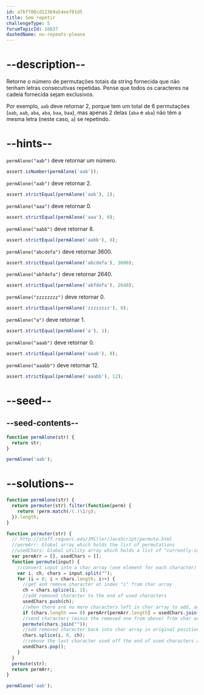 ```yaml
---
id: a7bf700cd123b9a54eef01d5
title: Sem repetir
challengeType: 5
forumTopicId: 16037
dashedName: no-repeats-please
---
```


# --description--

Retorne o número de permutações totais da string fornecida que não tenham letras consecutivas repetidas. Pense que todos os caracteres na cadeia fornecida sejam exclusivos.

Por exemplo, `aab` deve retornar 2, porque tem um total de 6 permutações (`aab`, `aab`, `aba`, `aba`, `baa`, `baa`), mas apenas 2 delas (`aba` e `aba`) não têm a mesma letra (neste caso, `a`) se repetindo.

# --hints--

`permAlone("aab")` deve retornar um número.

```js
assert.isNumber(permAlone('aab'));
```

`permAlone("aab")` deve retornar 2.

```js
assert.strictEqual(permAlone('aab'), 2);
```

`permAlone("aaa")` deve retornar 0.

```js
assert.strictEqual(permAlone('aaa'), 0);
```

`permAlone("aabb")` deve retornar 8.

```js
assert.strictEqual(permAlone('aabb'), 8);
```

`permAlone("abcdefa")` deve retornar 3600.

```js
assert.strictEqual(permAlone('abcdefa'), 3600);
```

`permAlone("abfdefa")` deve retornar 2640.

```js
assert.strictEqual(permAlone('abfdefa'), 2640);
```

`permAlone("zzzzzzzz")` deve retornar 0.

```js
assert.strictEqual(permAlone('zzzzzzzz'), 0);
```

`permAlone("a")` deve retornar 1.

```js
assert.strictEqual(permAlone('a'), 1);
```

`permAlone("aaab")` deve retornar 0.

```js
assert.strictEqual(permAlone('aaab'), 0);
```

`permAlone("aaabb")` deve retornar 12.

```js
assert.strictEqual(permAlone('aaabb'), 12);
```

# --seed--

## --seed-contents--

```js
function permAlone(str) {
  return str;
}

permAlone('aab');
```

# --solutions--

```js
function permAlone(str) {
  return permuter(str).filter(function(perm) {
    return !perm.match(/(.)\1/g);
  }).length;
}

function permuter(str) {
  // http://staff.roguecc.edu/JMiller/JavaScript/permute.html
  //permArr: Global array which holds the list of permutations
  //usedChars: Global utility array which holds a list of "currently-in-use" characters
  var permArr = [], usedChars = [];
  function permute(input) {
    //convert input into a char array (one element for each character)
    var i, ch, chars = input.split("");
    for (i = 0; i < chars.length; i++) {
      //get and remove character at index "i" from char array
      ch = chars.splice(i, 1);
      //add removed character to the end of used characters
      usedChars.push(ch);
      //when there are no more characters left in char array to add, add used chars to list of permutations
      if (chars.length === 0) permArr[permArr.length] = usedChars.join("");
      //send characters (minus the removed one from above) from char array to be permuted
      permute(chars.join(""));
      //add removed character back into char array in original position
      chars.splice(i, 0, ch);
      //remove the last character used off the end of used characters array
      usedChars.pop();
    }
  }
  permute(str);
  return permArr;
}

permAlone('aab');
```
